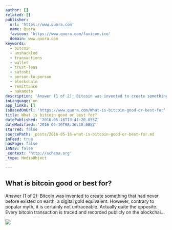 ```yaml
---
author: []
related: []
publisher:
  url: 'https://www.quora.com'
  name: Quora
  favicon: 'https://www.quora.com/favicon.ico'
  domain: www.quora.com
keywords:
  - bitcoin
  - unshackled
  - transactions
  - wallet
  - trust-less
  - satoshi
  - person-to-person
  - blockchain
  - remittance
  - nakamoto
description: 'Answer (1 of 2): Bitcoin was invented to create something that had never before existed on earth; a digital gold equivalent. However, contrary to popular myth, it is certainly not untraceable. Actually quite the opposite. Every bitcoin transaction is traced and recorded publicly on the blockchai...'
inLanguage: en
app_links: []
isBasedOnUrl: 'https://www.quora.com/What-is-bitcoin-good-or-best-for'
title: What is bitcoin good or best for?
datePublished: '2016-05-16T13:41:20.855Z'
dateModified: '2016-05-16T08:36:18.605Z'
starred: false
sourcePath: _posts/2016-05-16-what-is-bitcoin-good-or-best-for.md
inFeed: true
hasPage: false
inNav: false
_context: 'http://schema.org'
_type: MediaObject

---
```

<article style=""><h1>What is bitcoin good or best for?</h1><p>Answer (1 of 2): Bitcoin was invented to create something that had never before existed on earth; a digital gold equivalent. However, contrary to popular myth, it is certainly not untraceable. Actually quite the opposite. Every bitcoin transaction is traced and recorded publicly on the blockchai...</p><img src="https://qsf.is.quoracdn.net/-images.new_grid.fb_share_default.pnge6dde9cfa6e03c43.png" /></article>